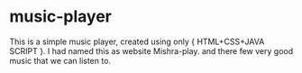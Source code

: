 # music-player
This is a simple music player, created using only { HTML+CSS+JAVA SCRIPT }. I had named this as website Mishra-play. and there few very good music that we can listen to.
